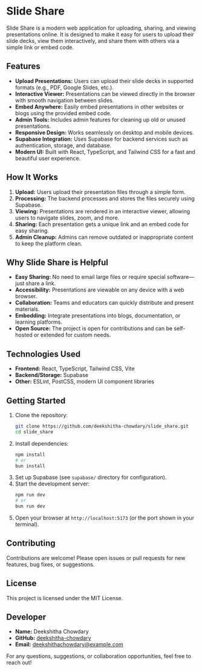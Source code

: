 # Slide Share

Slide Share is a modern web application for uploading, sharing, and viewing presentations online. It is designed to make it easy for users to upload their slide decks, view them interactively, and share them with others via a simple link or embed code.

## Features

- **Upload Presentations:** Users can upload their slide decks in supported formats (e.g., PDF, Google Slides, etc.).
- **Interactive Viewer:** Presentations can be viewed directly in the browser with smooth navigation between slides.
- **Embed Anywhere:** Easily embed presentations in other websites or blogs using the provided embed code.
- **Admin Tools:** Includes admin features for cleaning up old or unused presentations.
- **Responsive Design:** Works seamlessly on desktop and mobile devices.
- **Supabase Integration:** Uses Supabase for backend services such as authentication, storage, and database.
- **Modern UI:** Built with React, TypeScript, and Tailwind CSS for a fast and beautiful user experience.

## How It Works

1. **Upload:** Users upload their presentation files through a simple form.
2. **Processing:** The backend processes and stores the files securely using Supabase.
3. **Viewing:** Presentations are rendered in an interactive viewer, allowing users to navigate slides, zoom, and more.
4. **Sharing:** Each presentation gets a unique link and an embed code for easy sharing.
5. **Admin Cleanup:** Admins can remove outdated or inappropriate content to keep the platform clean.

## Why Slide Share is Helpful

- **Easy Sharing:** No need to email large files or require special software—just share a link.
- **Accessibility:** Presentations are viewable on any device with a web browser.
- **Collaboration:** Teams and educators can quickly distribute and present materials.
- **Embedding:** Integrate presentations into blogs, documentation, or learning platforms.
- **Open Source:** The project is open for contributions and can be self-hosted or extended for custom needs.

## Technologies Used

- **Frontend:** React, TypeScript, Tailwind CSS, Vite
- **Backend/Storage:** Supabase
- **Other:** ESLint, PostCSS, modern UI component libraries

## Getting Started

1. Clone the repository:
   ```bash
   git clone https://github.com/deekshitha-chowdary/slide_share.git
   cd slide_share
   ```
2. Install dependencies:
   ```bash
   npm install
   # or
   bun install
   ```
3. Set up Supabase (see `supabase/` directory for configuration).
4. Start the development server:
   ```bash
   npm run dev
   # or
   bun run dev
   ```
5. Open your browser at `http://localhost:5173` (or the port shown in your terminal).

## Contributing

Contributions are welcome! Please open issues or pull requests for new features, bug fixes, or suggestions.

## License

This project is licensed under the MIT License.

## Developer

- **Name:** Deekshitha Chowdary
- **GitHub:** [deekshitha-chowdary](https://github.com/deekshitha-chowdary)
- **Email:** deekshithachowdary@example.com

For any questions, suggestions, or collaboration opportunities, feel free to reach out!
